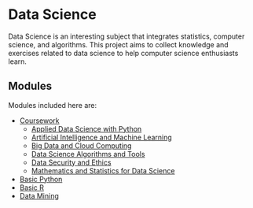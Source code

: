 # Data Science

Data Science is an interesting subject that integrates statistics, computer science, and algorithms.
This project aims to collect knowledge and exercises related to data science to help computer science enthusiasts learn.

## Modules
Modules included here are:

- [Coursework](coursework)
  - [Applied Data Science with Python](coursework/applied_data_science_with_python/)
  - [Artificial Intelligence and Machine Learning](coursework/artificial_intelligence_and_machine_learning)
  - [Big Data and Cloud Computing](coursework/big_data_and_cloud_computing)
  - [Data Science Algorithms and Tools](coursework/data_science_algorithms_and_tools)
  - [Data Security and Ethics](coursework/data_security_and_ethics)
  - [Mathematics and Statistics for Data Science](coursework/mathematics_and_statistics_for_data_science)
- [Basic Python](python_lang/python_lang.md)
- [Basic R](r_lang/r_lang.md)
- [Data Mining](data_mining/data_mining.md)
